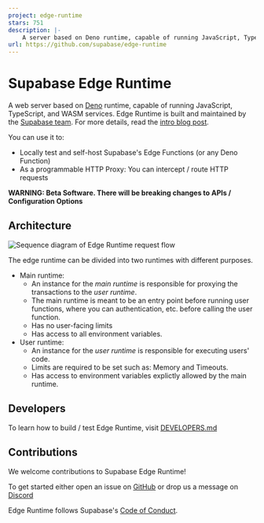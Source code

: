 ```yaml
---
project: edge-runtime
stars: 751
description: |-
    A server based on Deno runtime, capable of running JavaScript, TypeScript, and WASM services.
url: https://github.com/supabase/edge-runtime
---
```


# Supabase Edge Runtime

A web server based on [Deno](https://deno.land) runtime, capable of running
JavaScript, TypeScript, and WASM services. Edge Runtime is built and maintained
by the [Supabase team](https://supabase.io). For more details, read the
[intro blog post](https://supabase.com/blog/edge-runtime-self-hosted-deno-functions).

You can use it to:

- Locally test and self-host Supabase's Edge Functions (or any Deno Function)
- As a programmable HTTP Proxy: You can intercept / route HTTP requests

**WARNING: Beta Software. There will be breaking changes to APIs / Configuration
Options**

## Architecture

![Sequence diagram of Edge Runtime request flow](assets/edge-runtime-diagram.svg?raw=true)

The edge runtime can be divided into two runtimes with different purposes.

- Main runtime:
  - An instance for the _main runtime_ is responsible for proxying the
    transactions to the _user runtime_.
  - The main runtime is meant to be an entry point before running user
    functions, where you can authentication, etc. before calling the user
    function.
  - Has no user-facing limits
  - Has access to all environment variables.
- User runtime:
  - An instance for the _user runtime_ is responsible for executing users' code.
  - Limits are required to be set such as: Memory and Timeouts.
  - Has access to environment variables explictly allowed by the main runtime.

## Developers

To learn how to build / test Edge Runtime, visit [DEVELOPERS.md](DEVELOPERS.md)

## Contributions

We welcome contributions to Supabase Edge Runtime!

To get started either open an issue on
[GitHub](https://github.com/supabase/edge-runtime/issues) or drop us a message
on [Discord](https://discord.com/invite/R7bSpeBSJE)

Edge Runtime follows Supabase's
[Code of Conduct](https://github.com/supabase/.github/blob/main/CODE_OF_CONDUCT.md).

